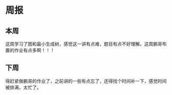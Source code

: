 # **周报**
## **本周**
这周学习了图和最小生成树，感觉这一讲有点难，题目有点不好理解。这周鹏哥布置的作业有点多啊！！！
## **下周**
得赶紧做鹏哥的作业了，之前讲的一些有点忘了，还得找个时间补一下，感觉时间被排满，太忙了。
